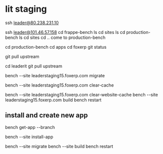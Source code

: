 # lit staging


ssh leader@80.238.231.10

ssh leader@101.46.57.158
cd frappe-bench
ls
cd sites
ls
cd production-bench
ls
cd sites
cd ..
come to production-bench

cd production-bench
cd apps
cd foxerp
git status

git pull upstream <branch name>

cd leaderit
git pull upstream <branch name>

bench --site leaderstaging15.foxerp.com migrate

bench --site leaderstaging15.foxerp.com clear-cache

bench --site leaderstaging15.foxerp.com clear-website-cache
bench --site leaderstaging15.foxerp.com  build
bench restart



## install and create new app

bench get-app --branch <branchname> <repourl>

bench --site <domainname> install-app <appname>

bench --site <domainname> migrate
bench --site <domainname> build
bench restart
